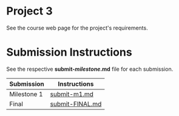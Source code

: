 # Project 3

See the course web page for the project's requirements.

# Submission Instructions

See the respective **submit-_milestone_.md** file for each submission.

| Submission  | Instructions                       |
| ----------- | ---------------------------------- |
| Milestone 1 | [submit-m1.md](submit-m1.md)       |
| Final       | [submit-FINAL.md](submit-FINAL.md) |
